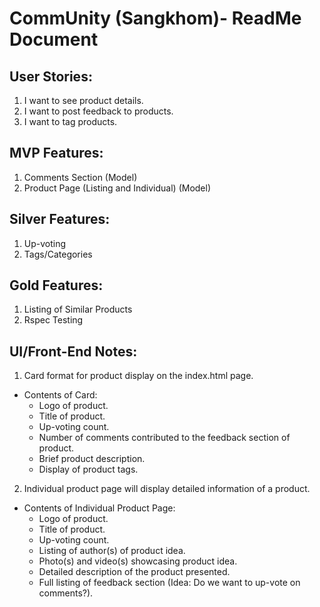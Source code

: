 # CommUnity (Sangkhom)- ReadMe Document

## User Stories:
1. I want to see product details.
2. I want to post feedback to products.
3. I want to tag products.

## MVP Features:
1. Comments Section (Model)
2. Product Page (Listing and Individual) (Model)

## Silver Features:
1. Up-voting
2. Tags/Categories

## Gold Features:
1. Listing of Similar Products
2. Rspec Testing


## UI/Front-End Notes:

1. Card format for product display on the index.html page.
  - Contents of Card:
    - Logo of product.
    - Title of product.
    - Up-voting count.
    - Number of comments contributed to the feedback section of product.
    - Brief product description.
    - Display of product tags.
2. Individual product page will display detailed information of a product.
  - Contents of Individual Product Page:
    - Logo of product.
    - Title of product.
    - Up-voting count.
    - Listing of author(s) of product idea.
    - Photo(s) and video(s) showcasing product idea.
    - Detailed description of the product presented.
    - Full listing of feedback section (Idea: Do we want to up-vote on comments?).
